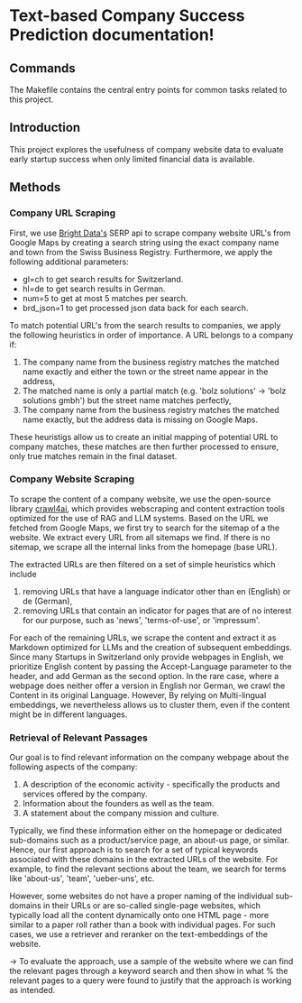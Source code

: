 # Text-based Company Success Prediction documentation!

## Commands

The Makefile contains the central entry points for common tasks related to this project.

## Introduction

This project explores the usefulness of company website data to evaluate early startup success when only limited financial data is available.

## Methods

### Company URL Scraping

First, we use [Bright Data's](https://brightdata.com/) SERP api to scrape company website URL's from Google Maps by creating a search string using the exact company name and town from the Swiss Business Registry. Furthermore, we apply the following additional parameters:

- gl=ch to get search results for Switzerland.
- hl=de to get search results in German.
- num=5 to get at most 5 matches per search.
- brd_json=1 to get processed json data back for each search.

To match potential URL's from the search results to companies, we apply the following heuristics in order of importance. A URL belongs to a company if:

1. The company name from the business registry matches the matched name exactly and either the town or the street name appear in the address,
2. The matched name is only a partial match (e.g. 'bolz solutions' -> 'bolz solutions gmbh') but the street name matches perfectly,
3. The company name from the business registry matches the matched name exactly, but the address data is missing on Google Maps.

These heuristigs allow us to create an initial mapping of potential URL to company matches, these matches are then further processed to ensure, only true matches remain in the final dataset.

### Company Website Scraping

To scrape the content of a company website, we use the open-source library [crawl4ai](https://crawl4ai.com/mkdocs/), which provides webscraping and content extraction tools optimized for the use of RAG and LLM systems. Based on the URL we fetched from Google Maps, we first try to search for the sitemap of a the website. We extract every URL from all sitemaps we find. If there is no sitemap, we scrape all the internal links from the homepage (base URL).

The extracted URLs are then filtered on a set of simple heuristics which include 
1) removing URLs that have a language indicator other than en (English) or de (German), 
2) removing URLs that contain an indicator for pages that are of no interest for our purpose, such as 'news', 'terms-of-use', or 'impressum'.

For each of the remaining URLs, we scrape the content and extract it as Markdown optimized for LLMs and the creation of subsequent embeddings. Since many Startups in Switzerland only provide webpages in English, we prioritize English content by passing the Accept-Language parameter to the header, and add German as the second option. In the rare case, where a webpage does neither offer a version in English nor German, we crawl the Content in its original Language. However, By relying on Multi-lingual embeddings, we nevertheless allows us to cluster them, even if the content might be in different languages.

### Retrieval of Relevant Passages

Our goal is to find relevant information on the company webpage about the following aspects of the company:

1) A description of the economic activity - specifically the products and services offered by the company.
2) Information about the founders as well as the team.
3) A statement about the company mission and culture.

Typically, we find these information either on the homepage or dedicated sub-domains such as a product/service page, an about-us page, or similar. Hence, our first approach is to search for a set of typical keywords associated with these domains in the extracted URLs of the website. For example, to find the relevant sections about the team, we search for terms like 'about-us', 'team', 'ueber-uns', etc.

However, some websites do not have a proper naming of the individual sub-domains in their URLs or are so-called single-page websites, which typically load all the content dynamically onto one HTML page - more similar to a paper roll rather than a book with individual pages. For such cases, we use a retriever and reranker on the text-embeddings of the website.

-> To evaluate the approach, use a sample of the website where we can find the relevant pages through a keyword search and then show in what % the relevant pages to a query were found to justify that the approach is working as intended.



